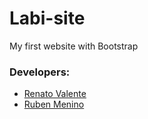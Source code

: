# Labi-site

My first website with Bootstrap

### Developers:
- [Renato Valente](https://github.com/renatovalente5)
- [Ruben Menino](https://github.com/rubenmenino)
